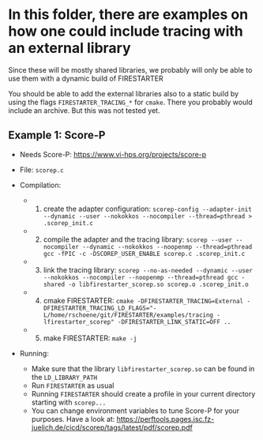 # In this folder, there are examples on how one could include tracing with an external library

Since these will be mostly shared libraries, we probably will only be able to use them with a dynamic build of FIRESTARTER

You should be able to add the external libraries also to a static build by using the flags `FIRESTARTER_TRACING_*` for `cmake`. There you probably would include an archive. But this was not tested yet.

## Example 1: Score-P

- Needs Score-P: https://www.vi-hps.org/projects/score-p
- File: `scorep.c`
- Compilation:
  - 1. create the adapter configuration: `scorep-config --adapter-init --dynamic --user --nokokkos --nocompiler --thread=pthread > .scorep_init.c`
  - 2. compile the adapter and the tracing library: `scorep --user --nocompiler --dynamic --nokokkos --noopenmp --thread=pthread gcc -fPIC -c -DSCOREP_USER_ENABLE scorep.c .scorep_init.c`
  - 3. link the tracing library: `scorep --no-as-needed --dynamic --user --nokokkos --nocompiler --noopenmp --thread=pthread gcc -shared -o libfirestarter_scorep.so scorep.o .scorep_init.o`
  - 4. cmake FIRESTARTER: `cmake -DFIRESTARTER_TRACING=External -DFIRESTARTER_TRACING_LD_FLAGS="-L/home/rschoene/git/FIRESTARTER/examples/tracing -lfirestarter_scorep" -DFIRESTARTER_LINK_STATIC=OFF ..`
  - 5. make FIRESTARTER: `make -j`

- Running:
  - Make sure that the library `libfirestarter_scorep.so` can be found in the `LD_LIBRARY_PATH`
  - Run `FIRESTARTER` as usual
  - Running `FIRESTARTER` should create a profile in your current directory starting with `scorep...`
  - You can change environment variables to tune Score-P for your purposes. Have a look at: https://perftools.pages.jsc.fz-juelich.de/cicd/scorep/tags/latest/pdf/scorep.pdf
